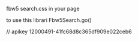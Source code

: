 fbw5 search.css in your page

to use this librari 
Fbw5Search.go(<elementId>)


// apikey 12000491-41fc68d8c365df909e022ceb6